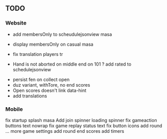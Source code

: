 ## TODO

### Website

* add membersOnly to scheudulejsonview masa
* display membersOnly on casual masa
* fix translation players tr

* Hand is not aborted on middle end on 101
? add rated to schedulejsonview
+ persist fen on collect open
+ duz variant, withTore, no end scores
+ Open scores doesn't link data-hint
+ add translations

### Mobile
  fix startup splash
  masa Add join spinner
  loading spinner
  fix gameaction buttons text nowrap
  fix game replay status text
  fix button icons
  add round ... more game settings
  add round end scores
  add timers
